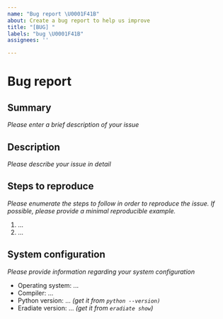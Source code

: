 ```yaml
---
name: "Bug report \U0001F41B"
about: Create a bug report to help us improve
title: "[BUG] "
labels: "bug \U0001F41B"
assignees: ''

---
```


# Bug report

## Summary

*Please enter a brief description of your issue*

## Description

*Please describe your issue in detail*

## Steps to reproduce

*Please enumerate the steps to follow in order to reproduce the issue. If possible, please provide a minimal reproducible example.*

1. ...
2. ...

## System configuration

*Please provide information regarding your system configuration*

- Operating system: ...
- Compiler: ...
- Python version: ... *(get it from `python --version)`*
- Eradiate version: ... *(get it from `eradiate show`)*

